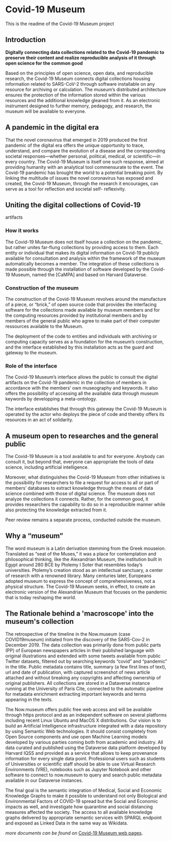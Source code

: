 # Covid-19 Museum

This is the readme of the Covid-19 Museum project

## Introduction

**Digitally connecting data collections related to the Covid-19 pandemic
to preserve their content and realize reproducible analysis of it
through open science for the common good**

 Based on the principles of open
science, open data, and reproducible research, the Covid-19 Museum
connects digital collections housing information related to SARS-CoV-2
through software installable on any resource for archiving or
calculation. The museum’s distributed architecture ensures the
protection of the information stored within the various resources and
the additional knowledge gleaned from it. As an electronic instrument
designed to further memory, pedagogy, and research, the museum will be
available to everyone.

## A pandemic in the digital era

That the novel coronavirus that emerged in 2019 produced the first
pandemic of the digital era offers the unique opportunity to trace,
understand, and compare the evolution of a disease and the corresponding
societal responses—whether personal, political, medical, or
scientific—in every country. The Covid-19 Museum is itself one such
response, aimed at providing humanity with an analytical tool
commensurate to the event. The Covid-19 pandemic has brought the world
to a potential breaking point. By linking the multitude of issues the
novel coronavirus has exposed and created, the Covid-19 Museum, through
the research it encourages, can serve as a tool for reflection and
societal self- reflexivity. 

## Uniting the digital collections of Covid-19
artifacts

### How it works

The Covid-19 Museum does not itself house a collection on the pandemic,
but rather unites far-flung collections by providing access to them.
Each entity or individual that makes its digital information on Covid-19
publicly available for consultation and analysis within the framework of
the museum automatically becomes a member. The integration of these
collections is made possible through the installation of software
developed by the Covid-19 Museum, named the [CaMPA] and based on Harvard Dataverse. 

### Construction of the museum 

The construction of the
Covid-19 Museum revolves around the manufacture of a piece, or “brick,”
of open source code that provides the interfacing software for the
collections made available by museum members and for the computing
resources provided by institutional members and by members of the
general public who agree to make part of their computer ressources available to the Museum. 

The deployment of the code to entities and
individuals with archiving or computing capacity serves as a foundation
for the museum’s construction, and the interface established by this
installation acts as the guard and gateway to the museum.

### Role of the interface 

The Covid-19 Museum’s interface allows the
public to consult the digital artifacts on the Covid-19 pandemic in the
collection of members in accordance with the members’ own museography
and keywords. It also offers the possibility of accessing all the
available data through museum keywords by developping a meta-ontology. 

The interface establishes that
through this gateway the Covid-19 Museum is operated by the actor who
deploys the piece of code and thereby offers its resources in an act of
solidarity. 

## A museum open to researches and the general public 

The
Covid-19 Museum is a tool available to and for everyone. Anybody can
consult it, but beyond that, everyone can appropriate the tools of data
science, including artificial intelligence. 

Moreover, what distinguishes
the Covid-19 Museum from other initiatives is the possibility for
researchers to file a request for access to all or part of members’
databases to extract knowledge through the means of data science
combined with those of digital science. The museum does not analyze the
collections it connects. Rather, for the common good, it provides
researchers the capability to do so in a reproducible manner while also
protecting the knowledge extracted from it. 

Peer review remains a
separate process, conducted outside the museum. 

## Why a “museum” 

The word
museum is a Latin derivation stemming from the Greek mouseion.
Translated as “seat of the Muses,” it was a place for contemplation and
philosophical thinking, like the Alexandrian Museum, the institution
built in Egypt around 280 BCE by Ptolemy I Soter that resembles today’s
universities. Ptolemy’s creation stood as an intellectual sanctuary, a
center of research with a renowned library. Many centuries later,
Europeans adopted museum to express the concept of comprehensiveness,
not a physical structure. The Covid-19 Museum seeks, in effect, to
create an electronic version of the Alexandrian Museum that focuses on
the pandemic that is today reshaping the world.

## The Rationale behind a 'macroscope' into the museum's collection 

The retrospective of the timeline in the Now.museum (case COVID19museum) initiated from the discovery of the SARS-Cov-2 in December 2019. The data collection was primarily done from public parts (PP) of European newspapers articles in their published language with original illustrations and extended with some tweets available from public Twitter datasets, filtered out by searching keywords “covid” and “pandemic” in the title. Public metadata contains title, summary (a few first lines of text), url and date of publication, with captured screenshot of news article attached and without breaking any copyrights and affecting ownership of original publishers. All collections are stored in a Dataverse instance running at the University of Paris Cite, connected to the automatic pipeline for metadata enrichment extracting important keywords and terms appearing in the texts.

The Now.museum offers public free web access and will be available through https protocol and as an independent software on several platforms including recent Linux Ubuntu and MacOS X distributions. Our vision is to build an Artificial Intelligence infrastructure integrated with a data repository by using Semantic Web technologies. It should consist completely from Open Source components and use open Machine Learning models developed by various parties coming both from academic and industry. All data curated and published using the Dataverse data platform developed by Harvard IQSS and provided as a service that allows to keep provenance information for every single data point. Professional users such as students of Universities or scientific staff should be able to use Virtual Research Environments (VRE), notebooks such as Jupyter Notebook and other software to connect to now.museum to query and search public metadata available in our Dataverse instances.  
 
The final goal is the semantic integration of Medical, Social and Economic Knowledge Graphs to make it possible to understand not only Biological and Environmental Factors of COVID-19 spread but the Social and Economic impacts as well, and investigate how quarantine and social distancing measures affected the society. The access to all available knowledge graphs delivered by appropriate semantic services with SPARQL endpoint and exposed as Linked Data in the same way as Wikidata.  


*more documents can be found on* [Covid-19 Museum web pages](https://covid-19.museum).
